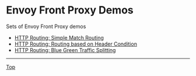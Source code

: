 # Envoy Front Proxy Demos

Sets of Envoy Front Proxy demos

- [HTTP Routing: Simple Match Routing](../httproute-simple-match)
- [HTTP Routing: Routing based on Header Condition](../httproute-header-match)
- [HTTP Routing: Blue Green Traffic Splitting](../httproute-blue-green)

---
[Top](../README.md)